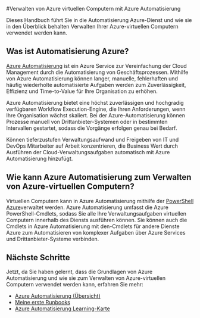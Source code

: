 <properties
    pageTitle="Verwalten von virtuellen Computern mit Azure Automatisierung | Microsoft Azure"
    description="Erfahren Sie, wie der Dienst Azure Automatisierung zur Azure-virtuellen Computern bei verwalten."
    services="virtual-machines-windows, automation"
    documentationCenter=""
    authors="jodoglevy"
    manager="timlt"
    editor=""/>

<tags
    ms.service="virtual-machines-windows"
    ms.workload="infrastructure-services"
    ms.tgt_pltfrm="na"
    ms.devlang="na"
    ms.topic="article"
    ms.date="04/19/2016"
    ms.author="jolevy"/>



#<a name="managing-azure-virtual-machines-using-azure-automation"></a>Verwalten von Azure virtuellen Computern mit Azure Automatisierung

Dieses Handbuch führt Sie in die Automatisierung Azure-Dienst und wie sie in den Überblick behalten Verwalten Ihrer Azure-virtuellen Computern verwendet werden kann.


## <a name="what-is-azure-automation"></a>Was ist Automatisierung Azure?

[Azure Automatisierung](https://azure.microsoft.com/services/automation/) ist ein Azure Service zur Vereinfachung der Cloud Management durch die Automatisierung von Geschäftsprozessen. Mithilfe von Azure Automatisierung können langer, manuelle, fehlerhaften und häufig wiederholte automatisierte Aufgaben werden zum Zuverlässigkeit, Effizienz und Time-to-Value für Ihre Organisation zu erhöhen.

Azure Automatisierung bietet eine höchst zuverlässigen und hochgradig verfügbaren Workflow Execution-Engine, die Ihren Anforderungen, wenn Ihre Organisation wächst skaliert. Bei der Azure-Automatisierung können Prozesse manuell von Drittanbieter-Systemen oder in bestimmten Intervallen gestartet, sodass die Vorgänge erfolgen genau bei Bedarf.

Können tieferzustufen Verwaltungsaufwand und Freigeben von IT und DevOps Mitarbeiter auf Arbeit konzentrieren, die Business Wert durch Ausführen der Cloud-Verwaltungsaufgaben automatisch mit Azure Automatisierung hinzufügt.


## <a name="how-can-azure-automation-help-manage-azure-virtual-machines"></a>Wie kann Azure Automatisierung zum Verwalten von Azure-virtuellen Computern?

Virtuellen Computern kann in Azure Automatisierung mithilfe der [PowerShell Azure](https://msdn.microsoft.com/library/azure/jj156055.aspx)verwaltet werden. Azure Automatisierung umfasst die Azure PowerShell-Cmdlets, sodass Sie alle Ihre Verwaltungsaufgaben virtuellen Computern innerhalb des Diensts ausführen können. Sie können auch die Cmdlets in Azure Automatisierung mit den-Cmdlets für andere Dienste Azure zum Automatisieren von komplexer Aufgaben über Azure Services und Drittanbieter-Systeme verbinden.


## <a name="next-steps"></a>Nächste Schritte

Jetzt, da Sie haben gelernt, dass die Grundlagen von Azure Automatisierung und wie sie zum Verwalten von Azure-virtuellen Computern verwendet werden kann, erfahren Sie mehr:

- [Azure Automatisierung (Übersicht)](../automation/automation-intro.md)
- [Meine erste Runbooks](../automation/automation-first-runbook-graphical.md)
- [Azure Automatisierung Learning-Karte](https://azure.microsoft.com/documentation/learning-paths/automation/)

